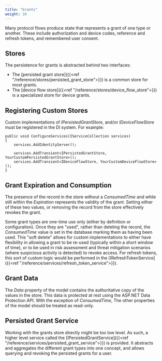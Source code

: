 ```yaml
---
title: "Grants"
weight: 30
---
```


Many protocol flows produce state that represents a grant of one type or another.
These include authorization and device codes, reference and refresh tokens, and remembered user consent.

## Stores

The persistence for grants is abstracted behind two interfaces:
* The [persisted grant store]({{<ref "/reference/stores/persisted_grant_store">}}) is a common store for most grants.
* The [device flow store]({{<ref "/reference/stores/device_flow_store">}}) is a specialized store for device grants.

## Registering Custom Stores

Custom implementations of *IPersistedGrantStore*, and/or *IDeviceFlowStore* must be registered in the DI system.
For example:

```
public void ConfigureServices(IServiceCollection services)
{
    services.AddIdentityServer();
    
    services.AddTransient<IPersistedGrantStore, YourCustomPersistedGrantStore>();
    services.AddTransient<IDeviceFlowStore, YourCustomDeviceFlowStore>();
}
```

## Grant Expiration and Consumption
The presence of the record in the store without a *ConsumedTime* and while still within the *Expiration* represents the validity of the grant.
Setting either of these two values, or removing the record from the store effectively revokes the grant.

Some grant types are one-time use only (either by definition or configuration). 
Once they are "used", rather than deleting the record, the *ConsumedTime* value is set in the database marking them as having been used.
This "soft delete" allows for custom implementations to either have flexibility in allowing a grant to be re-used (typically within a short window of time),
or to be used in risk assessment and threat mitigation scenarios (where suspicious activity is detected) to revoke access.
For refresh tokens, this sort of custom logic would be performed in the [IRefreshTokenService]({{<ref "/reference/services/refresh_token_service">}}).

## Grant Data
The *Data* property of the model contains the authoritative copy of the values in the store. This data is protected at rest using the ASP.NET Data Protection API. With the exception of *ConsumedTime*, The other properties of the model should be treated as read-only.

## Persisted Grant Service
Working with the grants store directly might be too low level. 
As such, a higher level service called the [IPersistedGrantService]({{<ref "/reference/services/persisted_grant_service">}}) is provided.
It abstracts and aggregates the different grant types into one concept, and allows querying and revoking the persisted grants for a user.
